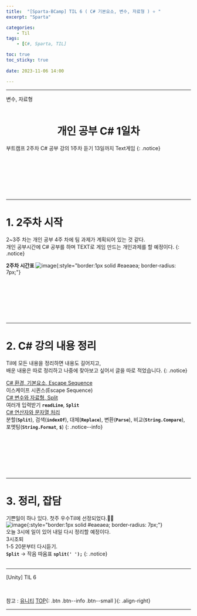 ```yaml
---
title:  "[Sparta-BCamp] TIL 6 ( C# 기본요소, 변수, 자료형 ) ⭐ "
excerpt: "Sparta"

categories:
    - Til
tags:
    - [C#, Sparta, TIL]

toc: true
toc_sticky: true
 
date: 2023-11-06 14:00

---
```

- - -
변수, 자료형
<BR><BR>

<center><H1> 개인 공부 C# 1일차   </H1></center>
부트캠프 2주차 C# 공부 강의 1주차 듣기
13일까지 Text게임 
{: .notice}

<br><br><br><br><br><br>
- - - 

# 1. 2주차 시작
2~3주 차는 개인 공부 4주 차에 팀 과제가 계획되어 있는 것 같다.  
개인 공부시간에 C# 공부를 하며 TEXT로 게임 만드는 개인과제를 할 예정이다.
{: .notice}

**2주차 시간표**
![image](https://github.com/levell1/levell1.github.io/assets/96651722/ac8ee96b-d26d-4bf4-b3aa-1e0613836d52){:style="border:1px solid #eaeaea; border-radius: 7px;"}  



<br><br><br><br><br><br>
- - - 

# 2. C# 강의 내용 정리
Til에 모든 내용을 정리하면 내용도 길어지고,  
배운 내용은 따로 정리하고 나중에 찾아보고 싶어서 글을 따로 적었습니다.
{: .notice}

[C# 환경, 기본요소, Escape Sequence](https://levell1.github.io/sparta%20c%20sharp/SpartaCsharp1/)  
이스케이프 시퀸스(Escape Sequence)  
[C# 변수와 자료형, Split](https://levell1.github.io/sparta%20c%20sharp/SpartaCsharp2/)  
여러개 입력받기 **`readLine`**, **`Split`**  
[C# 연산자와 문자열 처리](https://levell1.github.io/sparta%20c%20sharp/SpartaCsharp2/)  
분할(**`Split`**), 검색(**`indexOf`**), 대체(**`Replace`**), 변환(**`Parse`**), 비교(**`String.Compare`**), 포멧팅(**`String.Format`**, **`$`**) 
{: .notice--info}

<br><br><br><br><br><br>
- - - 

# 3. 정리, 잡담
기쁜일이 하나 있다. 첫주 우수Til에 선정되었다.🙌🙌  
![image](https://github.com/levell1/levell1.github.io/assets/96651722/c3cfdaeb-2082-41d3-acae-a8ac7e05c378){:style="border:1px solid #eaeaea; border-radius: 7px;"}   
오늘 3시에 일이 있어 내일 다시 정리할 예정이다.   
3시조퇴  
1-5 20분부터 다시듣기.  
**`Split`**   -> 작음 따움표 **`split(' ');`** 
{: .notice}
<br><br>
- - - 

[Unity] TIL 6

<br>

참고 : [유니티](https://docs.unity3d.com/kr/)
[TOP](#){: .btn .btn--info .btn--small }{: .align-right}
<br>
- - -
